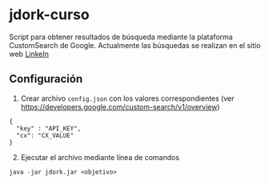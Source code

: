 # jdork-curso
Script para obtener resultados de búsqueda mediante la plataforma CustomSearch de Google.
Actualmente las búsquedas se realizan en el sitio web [LinkeIn](https://linkedin.com)

## Configuración

1. Crear archivo ```config.json``` con los valores correspondientes (ver https://developers.google.com/custom-search/v1/overview)
```
{
  "key" : "API_KEY",
  "cx": "CX_VALUE"
}
```
2. Ejecutar el archivo mediante línea de comandos
```
java -jar jdork.jar <objetivo>
```

